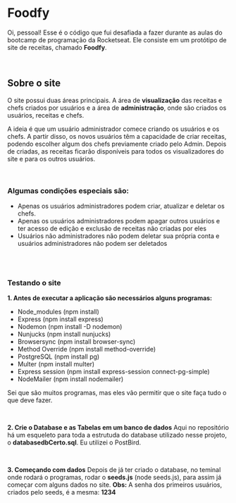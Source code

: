# Foodfy

Oi, pessoal!
Esse é o código que fui desafiada a fazer durante as aulas do bootcamp de programação da Rocketseat.
Ele consiste em um protótipo de site de receitas, chamado <strong>Foodfy</strong>.

</br>

<h2> Sobre o site</h2>
 <p>O site possui duas áreas principais. A área de <strong>visualização</strong> das receitas e chefs criados por usuários e a área de <strong>administração</strong>, onde são   criados os usuários, receitas e chefs.</p>
 
 <p>A ideia é que um usuário administrador comece criando os usuários e os chefs. A partir disso, os novos usuários têm a capacidade de criar receitas, podendo escolher algum dos chefs previamente criado pelo Admin. Depois de criadas, as receitas ficarão disponíveis para todos os visualizadores do site e para os outros usuários.</p>

</br>

<h3>Algumas condições especiais são:</h3>
<ul>
  <li> Apenas os usuários administradores podem criar, atualizar e deletar os chefs.</li>
  <li> Apenas os usuários administradores podem apagar outros usuários e ter acesso de edição e exclusão de receitas não criadas por eles</li>
  <li> Usuários não administradores não podem deletar sua própria conta e usuários administradores não podem ser deletados</li>
</ul>
 
</br></br>

<h3>Testando o site</h3>
<strong>1. Antes de executar a aplicação são necessários alguns programas:</strong>
<ul>
 <li>Node_modules (npm install)</li>
 <li>Express (npm install express)</li>
  <li>Nodemon (npm install -D nodemon)</li>
  <li>Nunjucks (npm install nunjucks)</li>
  <li>Browsersync (npm install browser-sync)</li>
  <li>Method Override (npm install method-override)</li>
  <li>PostgreSQL (npm install pg)</li>
  <li>Multer (npm install multer)</li>
  <li>Express session (npm install express-session connect-pg-simple)</li>
  <li>NodeMailer (npm install nodemailer)</li>
</ul>

Sei que são muitos programas, mas eles vão permitir que o site faça tudo o que deve fazer.

</br>

<strong>2. Crie o Database e as Tabelas em um banco de dados</strong>
Aqui no repositório há um esqueleto para toda a estrutuda do database utilizado nesse projeto, o <strong>databasedbCerto.sql</strong>.
Eu utilizei o PostBird.

</br>

<strong>3. Começando com dados</strong>
Depois de já ter criado o database, no teminal onde rodará o programas, rodar o <strong>seeds.js</strong> (node seeds.js), para assim já começar com alguns dados no site.
<strong>Obs:</strong> A senha dos primeiros usuários, criados pelo seeds, é a mesma: <strong>1234</strong>

  
  
  
 
  
